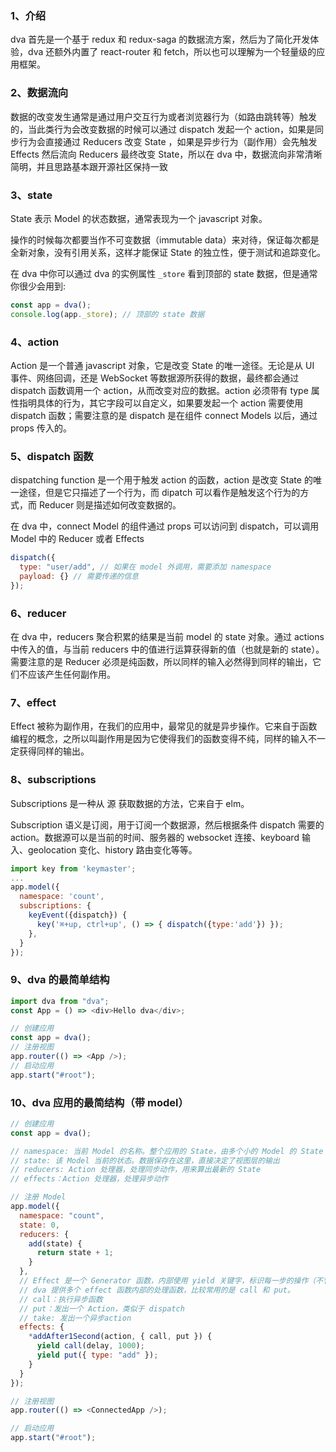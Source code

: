 ### 1、介绍

dva 首先是一个基于 redux 和 redux-saga 的数据流方案，然后为了简化开发体验，dva 还额外内置了 react-router 和 fetch，所以也可以理解为一个轻量级的应用框架。

### 2、数据流向

数据的改变发生通常是通过用户交互行为或者浏览器行为（如路由跳转等）触发的，当此类行为会改变数据的时候可以通过 dispatch 发起一个 action，如果是同步行为会直接通过 Reducers 改变 State ，如果是异步行为（副作用）会先触发 Effects 然后流向 Reducers 最终改变 State，所以在 dva 中，数据流向非常清晰简明，并且思路基本跟开源社区保持一致

### 3、state

State 表示 Model 的状态数据，通常表现为一个 javascript 对象。

操作的时候每次都要当作不可变数据（immutable data）来对待，保证每次都是全新对象，没有引用关系，这样才能保证 State 的独立性，便于测试和追踪变化。

在 dva 中你可以通过 dva 的实例属性 `_store` 看到顶部的 state 数据，但是通常你很少会用到:

```js
const app = dva();
console.log(app._store); // 顶部的 state 数据
```

### 4、action

Action 是一个普通 javascript 对象，它是改变 State 的唯一途径。无论是从 UI 事件、网络回调，还是 WebSocket 等数据源所获得的数据，最终都会通过 dispatch 函数调用一个 action，从而改变对应的数据。action 必须带有 type 属性指明具体的行为，其它字段可以自定义，如果要发起一个 action 需要使用 dispatch 函数；需要注意的是 dispatch 是在组件 connect Models 以后，通过 props 传入的。

### 5、dispatch 函数

dispatching function 是一个用于触发 action 的函数，action 是改变 State 的唯一途径，但是它只描述了一个行为，而 dipatch 可以看作是触发这个行为的方式，而 Reducer 则是描述如何改变数据的。

在 dva 中，connect Model 的组件通过 props 可以访问到 dispatch，可以调用 Model 中的 Reducer 或者 Effects

```js
dispatch({
  type: "user/add", // 如果在 model 外调用，需要添加 namespace
  payload: {} // 需要传递的信息
});
```

### 6、reducer

在 dva 中，reducers 聚合积累的结果是当前 model 的 state 对象。通过 actions 中传入的值，与当前 reducers 中的值进行运算获得新的值（也就是新的 state）。需要注意的是 Reducer 必须是纯函数，所以同样的输入必然得到同样的输出，它们不应该产生任何副作用。

### 7、effect

Effect 被称为副作用，在我们的应用中，最常见的就是异步操作。它来自于函数编程的概念，之所以叫副作用是因为它使得我们的函数变得不纯，同样的输入不一定获得同样的输出。

### 8、subscriptions

Subscriptions 是一种从 源 获取数据的方法，它来自于 elm。

Subscription 语义是订阅，用于订阅一个数据源，然后根据条件 dispatch 需要的 action。数据源可以是当前的时间、服务器的 websocket 连接、keyboard 输入、geolocation 变化、history 路由变化等等。

```js
import key from 'keymaster';
...
app.model({
  namespace: 'count',
  subscriptions: {
    keyEvent({dispatch}) {
      key('⌘+up, ctrl+up', () => { dispatch({type:'add'}) });
    },
  }
});
```

### 9、dva 的最简单结构

```js
import dva from "dva";
const App = () => <div>Hello dva</div>;

// 创建应用
const app = dva();
// 注册视图
app.router(() => <App />);
// 启动应用
app.start("#root");
```

### 10、dva 应用的最简结构（带 model）

```js
// 创建应用
const app = dva();

// namespace: 当前 Model 的名称。整个应用的 State，由多个小的 Model 的 State 以 namespace 为 key 合成
// state: 该 Model 当前的状态。数据保存在这里，直接决定了视图层的输出
// reducers: Action 处理器，处理同步动作，用来算出最新的 State
// effects：Action 处理器，处理异步动作

// 注册 Model
app.model({
  namespace: "count",
  state: 0,
  reducers: {
    add(state) {
      return state + 1;
    }
  },
  // Effect 是一个 Generator 函数，内部使用 yield 关键字，标识每一步的操作（不管是异步或同步）。
  // dva 提供多个 effect 函数内部的处理函数，比较常用的是 call 和 put。
  // call：执行异步函数
  // put：发出一个 Action，类似于 dispatch
  // take: 发出一个异步action
  effects: {
    *addAfter1Second(action, { call, put }) {
      yield call(delay, 1000);
      yield put({ type: "add" });
    }
  }
});

// 注册视图
app.router(() => <ConnectedApp />);

// 启动应用
app.start("#root");
```
